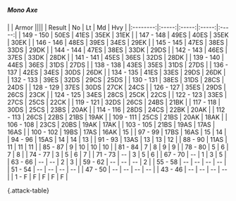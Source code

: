 ##### Mono Axe

|      |   Armor   ||||
|   Result   |   No   |   Lt   |   Md   |   Hvy   |
|:--------:|:-----:|:-----:|:-----:|:-----:|
| 149 - 150 | 50ES | 41ES | 35EK | 31EK |
| 147 - 148 | 49ES | 40ES | 35EK | 30EK |
| 146 - 146 | 48ES | 39ES | 34ES | 29EK |
| 145 - 145 | 47ES | 38ES | 33DS | 29DK |
| 144 - 144 | 47ES | 38ES | 33DK | 29DS |
| 142 - 143 | 46ES | 37ES | 33DK | 28DK |
| 141 - 141 | 45ES | 36ES | 32DS | 28DK |
| 139 - 140 | 44ES | 36ES | 31DS | 27DS |
| 138 - 138 | 43ES | 35ES | 31DS | 27DS |
| 136 - 137 | 42ES | 34ES | 30DS | 26DK |
| 134 - 135 | 41ES | 33ES | 29DS | 26DK |
| 132 - 133 | 39ES | 32DS | 29CS | 25DS |
| 130 - 131 | 38ES | 31DS | 28CS | 24DS |
| 128 - 129 | 37ES | 30DS | 27CK | 24CS |
| 126 - 127 | 35ES | 29DS | 26CS | 23CK |
| 124 - 125 | 34ES | 28CS | 25CK | 22CS |
| 122 - 123 | 33ES | 27CS | 25CS | 22CK |
| 119 - 121 | 32DS | 26CS | 24BS | 21BK |
| 117 - 118 | 30DS | 25CS | 23BS | 20AK |
| 114 - 116 | 28DS | 24CS | 22BK | 20AK |
| 112 - 113 | 26CS | 22BS | 21BS | 19AK |
| 109 - 111 | 25CS | 21BS | 20AK | 18AK |
| 106 - 108 | 23CS | 20BS | 19AK | 17AK |
| 103 - 105 | 21BS | 19AS | 17AS | 16AS |
| 100 - 102 | 19BS | 17AS | 16AK | 15 |
| 97 - 99 | 17BS | 16AS | 15 | 14 |
| 94 - 96 | 15AS | 14 | 14 | 13 |
| 91 - 93 | 13AS | 13 | 13 | 12 |
| 88 - 90 | 11AS | 11 | 11 | 11 |
| 85 - 87 | 9 | 10 | 10 | 10 |
| 81 - 84 | 7 | 8 | 9 | 9 |
| 78 - 80 | 5 | 6 | 7 | 8 |
| 74 - 77 | 3 | 5 | 6 | 7 |
| 71 - 73 | --  | 3 | 5 | 6 |
| 67 - 70 | --  | 1 | 3 | 5 |
| 63 - 66 | --  | --  | 2 | 3 |
| 59 - 62 | --  | --  | --  | 2 |
| 55 - 58 | --  | --  | --  | --  |
| 51 - 54 | --  | --  | --  | --  |
| 47 - 50 | --  | --  | --  | --  |
| 43 - 46 | --  | --  | --  | --  |
| 1 - F | F | F | F | F |

{.attack-table}
